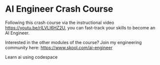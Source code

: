 # AI Engineer Crash Course

Following this crash course via the instructional video https://youtu.be/rILVLI6HZ2U, you can fast-track your skills to become an AI Engineer.

Interested in the other modules of the course? Join my engineering community here: https://www.skool.com/ai-engineer

Learn ai using codespace
